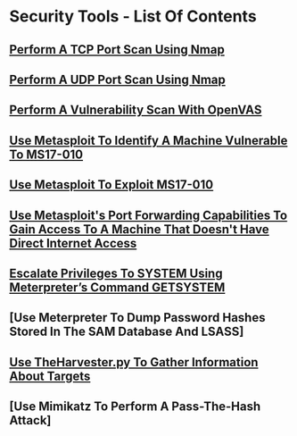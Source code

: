 # Security Tools - List Of Contents

## [Perform A TCP Port Scan Using Nmap](https://github.com/aaronamran/MCSI-Remote-Cybersecurity-Internship/blob/main/Security%20Tools/nmap-tcp.md)

## [Perform A UDP Port Scan Using Nmap](https://github.com/aaronamran/MCSI-Remote-Cybersecurity-Internship/blob/main/Security%20Tools/nmap-udp.md)

## [Perform A Vulnerability Scan With OpenVAS](https://github.com/aaronamran/MCSI-Remote-Cybersecurity-Internship/blob/main/Security%20Tools/openvas.md)

## [Use Metasploit To Identify A Machine Vulnerable To MS17-010](https://github.com/aaronamran/MCSI-Remote-Cybersecurity-Internship/blob/main/Security%20Tools/metasploit.md#use-metasploit-to-identify-a-machine-vulnerable-to-ms17-010)

## [Use Metasploit To Exploit MS17-010](https://github.com/aaronamran/MCSI-Remote-Cybersecurity-Internship/blob/main/Security%20Tools/metasploit.md#use-metasploit-to-exploit-ms17-010)

## [Use Metasploit's Port Forwarding Capabilities To Gain Access To A Machine That Doesn't Have Direct Internet Access](https://github.com/aaronamran/MCSI-Remote-Cybersecurity-Internship/blob/main/Security%20Tools/metasploit.md#use-metasploits-port-forwarding-capabilities-to-gain-access-to-a-machine-that-doesnt-have-direct-internet-access)

## [Escalate Privileges To SYSTEM Using Meterpreter’s Command GETSYSTEM](https://github.com/aaronamran/MCSI-Remote-Cybersecurity-Internship/blob/main/Security%20Tools/meterpreter.md#escalate-privileges-to-system-using-meterpreters-command-getsystem)

## [Use Meterpreter To Dump Password Hashes Stored In The SAM Database And LSASS]

## [Use TheHarvester.py To Gather Information About Targets](https://github.com/aaronamran/MCSI-Remote-Cybersecurity-Internship/blob/main/Security%20Tools/theharvesterpy.md)

## [Use Mimikatz To Perform A Pass-The-Hash Attack]
